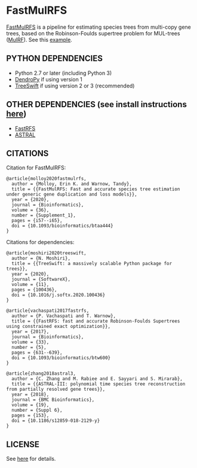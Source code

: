 FastMulRFS
==========
[FastMulRFS](https://doi.org/10.1093/bioinformatics/btaa444) is a pipeline for estimating species trees from multi-copy gene trees, based on the Robinson-Foulds supertree problem for MUL-trees ([MulRF](https://doi.org/10.1186/1748-7188-8-28)). See this [example](example/README.md).

PYTHON DEPENDENCIES
-------------------
+ Python 2.7 or later (including Python 3)
+ [DendroPy](https://www.dendropy.org) if using version 1
+ [TreeSwift](https://github.com/niemasd/TreeSwift) if using version 2 or 3 (recommended)

OTHER DEPENDENCIES (see install instructions [here](external/README.md))
------------------
+ [FastRFS](https://github.com/ekmolloy/fastrfs)
+ [ASTRAL](https://github.com/smirarab/astral)

CITATIONS
--------
Citation for FastMulRFS:
```
@article{molloy2020fastmulrfs,
  author = {Molloy, Erin K. and Warnow, Tandy},
  title = {{FastMulRFS: Fast and accurate species tree estimation under generic gene duplication and loss models}},
  year = {2020},
  journal = {Bioinformatics},
  volume = {36},
  number = {Supplement_1},
  pages = {i57--i65},
  doi = {10.1093/bioinformatics/btaa444}
}
```

Citations for dependencies:
```
@article{moshiri2020treeswift,
  author = {N. Moshiri},
  title = {{TreeSwift: a massively scalable Python package for trees}},
  year = {2020},
  journal = {SoftwareX},
  volume = {11},
  pages = {100436},
  doi = {10.1016/j.softx.2020.100436}
}
```

```
@article{vachaspati2017fastrfs,
  author = {P. Vachaspati and T. Warnow},
  title = {{FastRFS: fast and accurate Robinson-Foulds Supertrees using constrained exact optimization}},
  year = {2017},
  journal = {Bioinformatics},
  volume = {33},
  number = {5},
  pages = {631--639},
  doi = {10.1093/bioinformatics/btw600}
}
```

```
@article{zhang2018astral3,
  author = {C. Zhang and M. Rabiee and E. Sayyari and S. Mirarab},
  title = {{ASTRAL-III: polynomial time species tree reconstruction from partially resolved gene trees}},
  year = {2018},
  journal = {BMC Bioinformatics},
  volume = {19},
  number = {Suppl 6},
  pages = {153},
  doi = {10.1186/s12859-018-2129-y}
}
```

LICENSE
-------
See [here](LICENSE.txt) for details.
